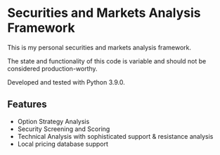 # Securities and Markets Analysis Framework

This is my personal securities and markets analysis framework.

The state and functionality of this code is variable and should not be considered production-worthy.

Developed and tested with Python 3.9.0.

## Features
* Option Strategy Analysis
* Security Screening and Scoring
* Technical Analysis with sophisticated support & resistance analysis
* Local pricing database support

